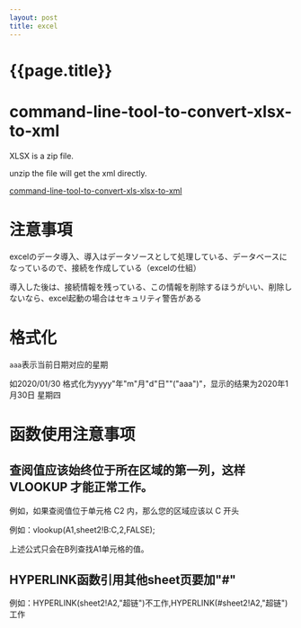```yaml
---
layout: post
title: excel
---
```

{{page.title}}
===============

# command-line-tool-to-convert-xlsx-to-xml

XLSX  is a zip file. 

unzip the file will get the xml directly.

[command-line-tool-to-convert-xls-xlsx-to-xml](https://stackoverflow.com/a/8528596)

# 注意事項

excelのデータ導入、導入はデータソースとして処理している、データベースになっているので、接続を作成している（excelの仕組）

導入した後は、接続情報を残っている、この情報を削除するほうがいい、削除しないなら、excel起動の場合はセキュリティ警告がある


# 格式化

`aaa`表示当前日期对应的星期

如2020/01/30 格式化为yyyy"年"m"月"d"日""("aaa")"，显示的结果为2020年1月30日 星期四

# 函数使用注意事项

## 查阅值应该始终位于所在区域的第一列，这样 VLOOKUP 才能正常工作。

例如，如果查阅值位于单元格 C2 内，那么您的区域应该以 C 开头

例如：vlookup(A1,sheet2!B:C,2,FALSE);

上述公式只会在B列查找A1单元格的值。

## HYPERLINK函数引用其他sheet页要加"#"

例如：HYPERLINK(sheet2!A2,"超链")不工作,HYPERLINK(#sheet2!A2,"超链")工作
